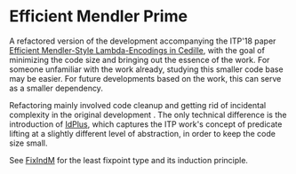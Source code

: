 Efficient Mendler Prime
=======================

A refactored version of the development accompanying the ITP'18 paper
[Efficient Mendler-Style Lambda-Encodings in Cedille](https://doi.org/10.1007/978-3-319-94821-8_14),
with the goal of minimizing the code size and bringing out the essence of the
work. For someone unfamiliar with the work already, studying this smaller code base may be easier.
For future developments based on the work, this can serve as a smaller dependency.

Refactoring mainly involved code cleanup and getting rid of incidental complexity in the original
development . The only technical difference is the introduction of [IdPlus](IdPlus.ced), which
captures the ITP work's concept of predicate lifting at a slightly different level of abstraction,
in order to keep the code size small.

See [FixIndM](FixIndM.ced) for the least fixpoint type and its induction principle.